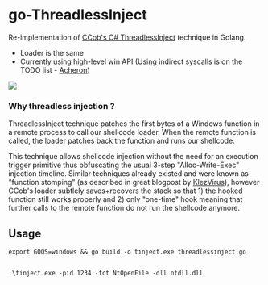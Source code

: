 # go-ThreadlessInject
Re-implementation of [CCob's C# ThreadlessInject](https://github.com/CCob/ThreadlessInject) technique in Golang. 

- Loader is the same
- Currently using high-level win API (Using indirect syscalls is on the TODO list - [Acheron](https://github.com/f1zm0/acheron))

![](./images/animation.gif)
### Why threadless injection ?
ThreadlessInject technique patches the first bytes of a Windows function in a remote process to call our shellcode loader. When the remote function is called, the loader patches back the function and runs our shellcode.

This technique allows shellcode injection without the need for an execution trigger primitive thus obfuscating the usual 3-step "Alloc-Write-Exec" injection timeline. Similar techniques already existed and were known as "function stomping" (as described in great blogpost by [KlezVirus](https://github.com/klezVirus/klezVirus.github.io/tree/master/RedTeaming/AV_Evasion/FromInjectionToHijacking)), however CCob's loader subtlely saves+recovers the stack so that 1) the hooked function still works properly and 2) only "one-time" hook meaning that further calls to the remote function do not run the shellcode anymore.

## Usage
```
export GOOS=windows && go build -o tinject.exe threadlessinject.go


.\tinject.exe -pid 1234 -fct NtOpenFile -dll ntdll.dll
```
